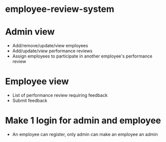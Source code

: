 # employee-review-system
# Admin view
- Add/remove/update/view employees
- Add/update/view performance reviews
- Assign employees to participate in another employee's performance review

# Employee view
- List of performance review requiring feedback
- Submit feedback

# Make 1 login for admin and employee
- An employee can register, only admin can make an employee an admin
